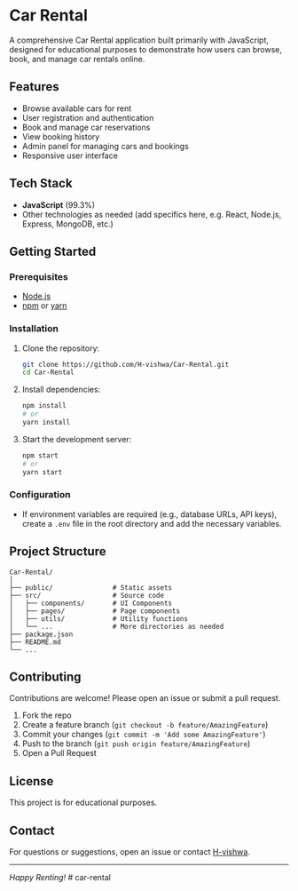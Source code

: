 # Car Rental

A comprehensive Car Rental application built primarily with JavaScript, designed for educational purposes to demonstrate how users can browse, book, and manage car rentals online.

## Features

- Browse available cars for rent
- User registration and authentication
- Book and manage car reservations
- View booking history
- Admin panel for managing cars and bookings
- Responsive user interface

## Tech Stack

- **JavaScript** (99.3%)
- Other technologies as needed (add specifics here, e.g. React, Node.js, Express, MongoDB, etc.)

## Getting Started

### Prerequisites

- [Node.js](https://nodejs.org/)
- [npm](https://www.npmjs.com/) or [yarn](https://yarnpkg.com/)

### Installation

1. Clone the repository:
    ```bash
    git clone https://github.com/H-vishwa/Car-Rental.git
    cd Car-Rental
    ```
2. Install dependencies:
    ```bash
    npm install
    # or
    yarn install
    ```
3. Start the development server:
    ```bash
    npm start
    # or
    yarn start
    ```

### Configuration

- If environment variables are required (e.g., database URLs, API keys), create a `.env` file in the root directory and add the necessary variables.

## Project Structure

```
Car-Rental/
│
├── public/               # Static assets
├── src/                  # Source code
│   ├── components/       # UI Components
│   ├── pages/            # Page components
│   ├── utils/            # Utility functions
│   └── ...               # More directories as needed
├── package.json
├── README.md
└── ...
```

## Contributing

Contributions are welcome! Please open an issue or submit a pull request.

1. Fork the repo
2. Create a feature branch (`git checkout -b feature/AmazingFeature`)
3. Commit your changes (`git commit -m 'Add some AmazingFeature'`)
4. Push to the branch (`git push origin feature/AmazingFeature`)
5. Open a Pull Request

## License

This project is for educational purposes.

## Contact

For questions or suggestions, open an issue or contact [H-vishwa](https://github.com/H-vishwa).

---
*Happy Renting!*
#   c a r - r e n t a l  
 